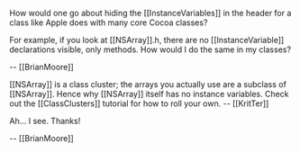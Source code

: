 How would one go about hiding the [[InstanceVariables]] in the header for a class like Apple does with many core Cocoa classes?  

For example, if you look at [[NSArray]].h, there are no [[InstanceVariable]] declarations visible, only methods. How would I do the same in my classes?

-- [[BrianMoore]]

[[NSArray]] is a class cluster; the arrays you actually use are a subclass of [[NSArray]]. Hence why [[NSArray]] itself has no instance variables. Check out the [[ClassClusters]] tutorial for how to roll your own. -- [[KritTer]]

Ah... I see. Thanks!

-- [[BrianMoore]]